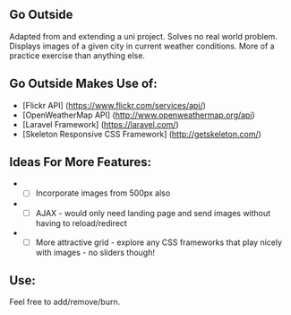 ## Go Outside

Adapted from and extending a uni project. Solves no real world problem. Displays images of a given city in current weather conditions. 
More of a practice exercise than anything else.

## Go Outside Makes Use of:

* [Flickr API] (https://www.flickr.com/services/api/) 
* [OpenWeatherMap API] (http://www.openweathermap.org/api)
* [Laravel Framework] (https://laravel.com/)
* [Skeleton Responsive CSS Framework] (http://getskeleton.com/)

## Ideas For More Features:

* -[ ] Incorporate images from 500px also
* -[ ] AJAX - would only need landing page and send images without having to reload/redirect
* -[ ] More attractive grid - explore any CSS frameworks that play nicely with images - no sliders though!

## Use:

Feel free to add/remove/burn.
























